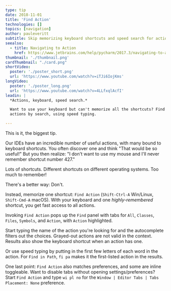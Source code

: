 ```yaml
---
type: tip
date: 2018-11-01
title: 'Find Action'
technologies: []
topics: [navigation]
author: pauleveritt
subtitle: Skip memorizing keyboard shortcuts and speed search for actions instead.
seealso:
  - title: Navigating to Action
    href: https://www.jetbrains.com/help/pycharm/2017.3/navigating-to-action.html#Navigate_to_Action.xml
thumbnail: './thumbnail.png'
cardThumbnail: "./card.png"
shortVideo:
  poster: './poster_short.png'
  url: 'https://www.youtube.com/watch?v=iTJi6IojKms'
longVideo:
  poster: './poster_long.png'
  url: 'https://www.youtube.com/watch?v=4LLfxqlAcfI'
leadin: |
  *Actions, keyboard, speed search.*

  Want to use your keyboard but can't memorize all the shortcuts? Find 
  actions by search, using speed typing.

---
```


This is it, the biggest tip.

Our IDEs have an incredible number of useful actions, with many bound to 
keyboard shortcuts. You often discover one and think "That would be so 
useful!" But you then realize: "I don't want to use my mouse and I'll 
never remember shortcut number 427."

Lots of shortcuts. Different shortcuts on different operating systems. 
Too much to remember!

There's a better way: Don't. 

Instead, memorize one shortcut: `Find Action` (`Shift-Ctrl-A` Win/Linux, 
`Shift-Cmd-A` macOS). With your keyboard and one *highly-remembered* 
shortcut, you get fast access to all actions.

Invoking `Find Action` pops up the `Find` panel with tabs for `All`, 
`Classes`, `Files`, `Symbols`, and `Action`, with `Action` highlighted.

Start typing the name of the action you're looking for and the 
autocomplete filters out the choices. Grayed-out actions are not 
valid in the context. Results also show the keyboard shortcut when an 
action has one.

Or use speed typing by putting in the first few letters of each 
word in the action. For `Find in Path`, `fi pa` makes it the first-listed 
action in the results. 

One last point: `Find Action` also matches preferences, and some are 
inline toggleable. Want to disable tabs without opening 
settings/preferences? Start `Find Action` and type `wi pl no` for 
the `Window | Editor Tabs | Tabs Placement: None` preference.
